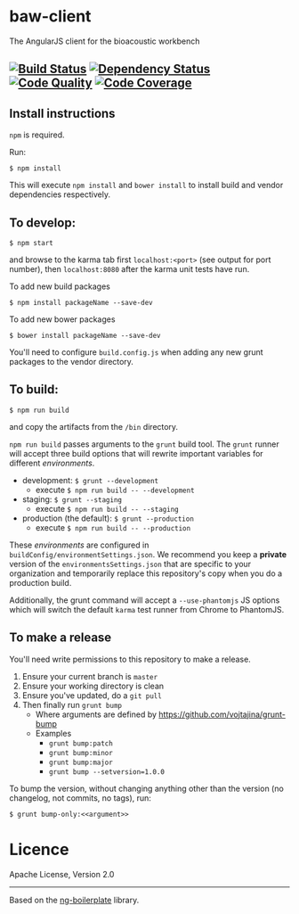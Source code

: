 baw-client
============

The AngularJS client for the bioacoustic workbench

[![Build Status](https://travis-ci.org/QutBioacoustics/baw-client.png)](https://travis-ci.org/QutBioacoustics/baw-client) [![Dependency Status](https://gemnasium.com/QutBioacoustics/baw-client.png)](https://gemnasium.com/QutBioacoustics/baw-client) [![Code Quality](https://d3s6mut3hikguw.cloudfront.net/github/QutBioacoustics/baw-client.png)](https://codeclimate.com/github/QutBioacoustics/baw-client) [![Code Coverage](http://img.shields.io/codeclimate/coverage/github/QutBioacoustics/baw-client.svg)](https://codeclimate.com/github/QutBioacoustics/baw-client)
---
## Install instructions

`npm` is required.

Run:

    $ npm install
    
This will execute `npm install` and `bower install` to install build and vendor dependencies respectively.

## To develop:

	$ npm start

and browse to the karma tab first `localhost:<port>` (see output for port number), then `localhost:8080` after the karma unit tests have run.

To add new build packages

    $ npm install packageName --save-dev

To add new bower packages

	$ bower install packageName --save-dev

You'll need to configure `build.config.js` when adding any new grunt packages to the vendor directory.

## To build:

	$ npm run build

and copy the artifacts from the `/bin` directory.

`npm run build` passes arguments to the `grunt` build tool.
The `grunt` runner will accept three build options that will rewrite important variables for different _environments_.

 - development: `$ grunt --development`
    - execute `$ npm run build -- --development`
 - staging: `$ grunt --staging`
     - execute `$ npm run build -- --staging`
 - production (the default): `$ grunt --production`
     - execute `$ npm run build -- --production`

These _environments_ are configured in `buildConfig/environmentSettings.json`. We recommend you keep a **private**
version of the `environmentsSettings.json` that are specific to your organization and temporarily replace this
repository's copy when you do a production build.

Additionally, the grunt command will accept a `--use-phantomjs` JS options which will switch the default `karma` test runner
from Chrome to PhantomJS.

## To make a release

You'll need write permissions to this repository to make a release.

1. Ensure your current branch is `master`
1. Ensure your working directory is clean
1. Ensure you've updated, do a `git pull`
1. Then finally run `grunt bump`
    - Where arguments are defined by https://github.com/vojtajina/grunt-bump
    - Examples
        - `grunt bump:patch`
        - `grunt bump:minor`
        - `grunt bump:major`
        - `grunt bump --setversion=1.0.0`

To bump the version, without changing anything other than the version (no changelog, not commits, no tags), run:

    $ grunt bump-only:<<argument>>

# Licence
Apache License, Version 2.0

---

Based on the [ng-boilerplate](https://github.com/ngbp/ng-boilerplate) library.
